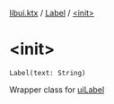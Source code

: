 [libui.ktx](../index.md) / [Label](index.md) / [&lt;init&gt;](./-init-.md)

# &lt;init&gt;

`Label(text: String)`

Wrapper class for [uiLabel](../../libui/ui-label.md)

